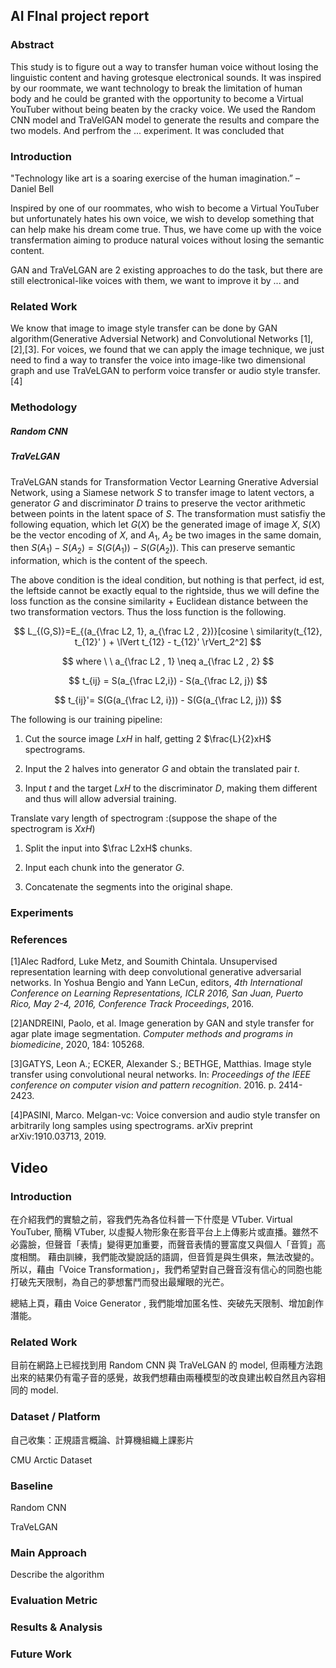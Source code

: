 ## AI FInal project report

### Abstract

This study is to figure out a way to transfer human voice without losing the linguistic content and having grotesque electronical sounds. It was inspired by our roommate, we want technology to break the limitation of human body and he could be granted with the opportunity to become a Virtual YouTuber without being beaten by the cracky voice. We used the Random CNN model and TraVelGAN model to generate the results and compare the two models. And perfrom the ... experiment. It was concluded that 

### Introduction

"Technology like art is a soaring exercise of the human imagination.” – Daniel Bell

Inspired by one of our roommates, who wish to become a Virtual YouTuber but unfortunately hates his own voice, we wish to develop something that can help make his dream come true. Thus, we have come up with the voice transfermation aiming to produce natural voices without losing the semantic content. 

GAN and TraVeLGAN are $2$ existing approaches to do the task, but there are still electronical-like voices with them, we want to improve it by ... and 

### Related Work

We know that image to image style transfer can be done by GAN algorithm(Generative Adversial Network) and Convolutional Networks [1],[2],[3]. For voices, we found that we can apply the image technique, we just need to find a way to transfer the voice into image-like two dimensional graph and use TraVeLGAN to perform voice transfer or audio style transfer.[4] 



### Methodology

##### Random CNN



##### TraVeLGAN

TraVeLGAN stands for Transformation Vector Learning Gnerative Adversial Network, using a Siamese network $S$ to transfer image to latent vectors, a generator $G$ and discriminator $D$ trains to preserve the vector arithmetic between points in the latent space of $S$. The transformation must satisfiy the following equation, which let $G(X)$ be the generated image of image $X$, $S(X)$ be the vector encoding of $X$, and $A_1$, $A_2$ be two images in the same domain, then $S(A_1) - S(A_2) = S(G(A_1)) - S(G(A_2))$. This can preserve semantic information, which is the content of the speech. 

The above condition is the ideal condition, but nothing is that perfect, id est, the leftside cannot be exactly equal to the rightside, thus we will define the loss function as the consine similarity $+$ Euclidean distance between the two transformation vectors. Thus the loss function is the following.

$$
L_{(G,S)}=E_{(a_{\frac L2, 1}, a_{\frac L2 , 2})}[cosine \ similarity(t_{12}, t_{12}' ) + \lVert  t_{12} - t_{12}'  \rVert_2^2] 
$$

$$
where \ \ a_{\frac L2 , 1} \neq a_{\frac L2 , 2}
$$

$$
t_{ij} = S(a_{\frac L2,i}) - S(a_{\frac L2, j})
$$

$$
t_{ij}'= S(G(a_{\frac L2, i})) - S(G(a_{\frac L2, j}))
$$

The following is our training pipeline:

1. Cut the source image $LxH$ in half, getting $2$ $\frac{L}{2}xH$ spectrograms.

2. Input the $2$ halves into generator $G$ and obtain the translated pair $t$.

3. Input $t$ and the target $LxH$ to the discriminator $D$, making them different and thus will allow adversial training.

Translate vary length of spectrogram :(suppose the shape of the spectrogram is $XxH$)

1. Split the input into $\frac L2xH$ chunks.

2. Input each chunk into the generator $G$.

3. Concatenate the segments into the original shape.



### Experiments



### References

[1]Alec Radford, Luke Metz, and Soumith Chintala. Unsupervised representation learning with deep convolutional generative adversarial networks. In Yoshua Bengio and Yann LeCun, editors, *4th International Conference on Learning Representations, ICLR 2016, San Juan, Puerto Rico, May 2-4, 2016, Conference Track Proceedings*, 2016.

[2]ANDREINI, Paolo, et al. Image generation by GAN and style transfer for agar plate image segmentation. *Computer methods and programs in biomedicine*, 2020, 184: 105268.

[3]GATYS, Leon A.; ECKER, Alexander S.; BETHGE, Matthias. Image style transfer using convolutional neural networks. In: *Proceedings of the IEEE conference on computer vision and pattern recognition*. 2016. p. 2414-2423.

[4]PASINI, Marco. Melgan-vc: Voice conversion and audio style transfer on arbitrarily long samples using spectrograms. arXiv preprint arXiv:1910.03713, 2019.



## Video

### Introduction

在介紹我們的實驗之前，容我們先為各位科普一下什麼是 VTuber.
Virtual YouTuber, 簡稱 VTuber, 以虛擬人物形象在影音平台上上傳影片或直播。雖然不必露臉，但聲音「表情」變得更加重要，而聲音表情的豐富度又與個人「音質」高度相關。
藉由訓練，我們能改變說話的語調，但音質是與生俱來，無法改變的。所以，藉由「Voice Transformation」，我們希望對自己聲音沒有信心的同胞也能打破先天限制，為自己的夢想奮鬥而發出最耀眼的光芒。

總結上頁，藉由 Voice Generator , 我們能增加匿名性、突破先天限制、增加創作潛能。


### Related Work

目前在網路上已經找到用 Random CNN 與 TraVeLGAN 的 model, 但兩種方法跑出來的結果仍有電子音的感覺，故我們想藉由兩種模型的改良建出較自然且內容相同的 model.

### Dataset / Platform

自己收集：正規語言概論、計算機組織上課影片

CMU Arctic Dataset

### Baseline

Random CNN

TraVeLGAN

### Main Approach

Describe the algorithm

### Evaluation Metric



### Results & Analysis



### Future Work



